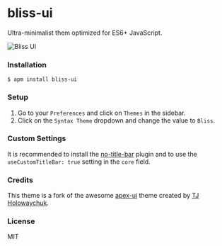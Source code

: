 # bliss-ui
Ultra-minimalist them optimized for ES6+ JavaScript.

![Bliss UI](http://i.imgur.com/9cSertf.png)

### Installation

```
$ apm install bliss-ui
```

### Setup
1. Go to your `Preferences` and click on `Themes` in the sidebar.
2. Click on the `Syntax Theme` dropdown and change the value to `Bliss`.

### Custom Settings
It is recommended to install the [no-title-bar](https://github.com/lexicalunit/no-title-bar) plugin and to use the `useCustomTitleBar: true` setting in the `core` field.

### Credits
This theme is a fork of the awesome [apex-ui](https://github.com/apex/apex-ui) theme created by [TJ Holowaychuk](https://github.com/tj).

### License
MIT
